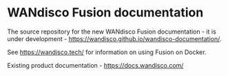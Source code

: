 # WANdisco Fusion documentation

The source repository for the new WANdisco Fusion documentation - it is under development - https://wandisco.github.io/wandisco-documentation/.

See https://wandisco.tech/ for information on using Fusion on Docker.

Existing product documentation - https://docs.wandisco.com/
